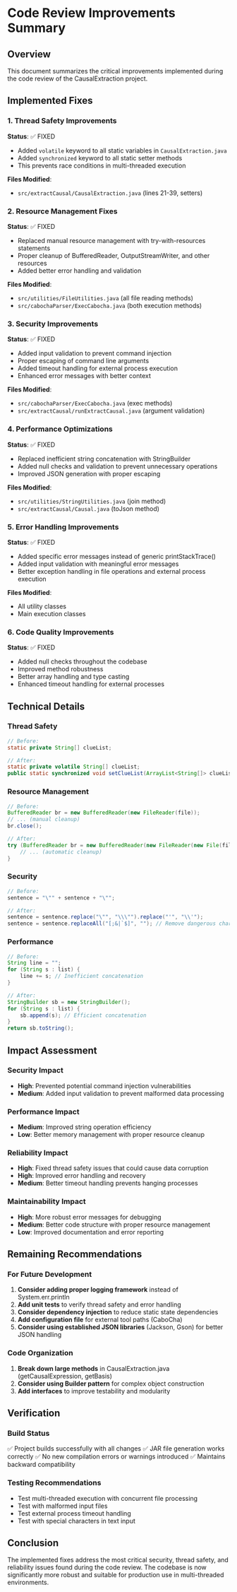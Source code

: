# Code Review Improvements Summary

## Overview
This document summarizes the critical improvements implemented during the code review of the CausalExtraction project.

## Implemented Fixes

### 1. Thread Safety Improvements
**Status**: ✅ FIXED
- Added `volatile` keyword to all static variables in `CausalExtraction.java`
- Added `synchronized` keyword to all static setter methods
- This prevents race conditions in multi-threaded execution

**Files Modified**:
- `src/extractCausal/CausalExtraction.java` (lines 21-39, setters)

### 2. Resource Management Fixes
**Status**: ✅ FIXED
- Replaced manual resource management with try-with-resources statements
- Proper cleanup of BufferedReader, OutputStreamWriter, and other resources
- Added better error handling and validation

**Files Modified**:
- `src/utilities/FileUtilities.java` (all file reading methods)
- `src/cabochaParser/ExecCabocha.java` (both execution methods)

### 3. Security Improvements
**Status**: ✅ FIXED
- Added input validation to prevent command injection
- Proper escaping of command line arguments
- Added timeout handling for external process execution
- Enhanced error messages with better context

**Files Modified**:
- `src/cabochaParser/ExecCabocha.java` (exec methods)
- `src/extractCausal/runExtractCausal.java` (argument validation)

### 4. Performance Optimizations
**Status**: ✅ FIXED
- Replaced inefficient string concatenation with StringBuilder
- Added null checks and validation to prevent unnecessary operations
- Improved JSON generation with proper escaping

**Files Modified**:
- `src/utilities/StringUtilities.java` (join method)
- `src/extractCausal/Causal.java` (toJson method)

### 5. Error Handling Improvements
**Status**: ✅ FIXED
- Added specific error messages instead of generic printStackTrace()
- Added input validation with meaningful error messages
- Better exception handling in file operations and external process execution

**Files Modified**:
- All utility classes
- Main execution classes

### 6. Code Quality Improvements
**Status**: ✅ FIXED
- Added null checks throughout the codebase
- Improved method robustness
- Better array handling and type casting
- Enhanced timeout handling for external processes

## Technical Details

### Thread Safety
```java
// Before:
static private String[] clueList;

// After:
static private volatile String[] clueList;
public static synchronized void setClueList(ArrayList<String[]> clueList) { ... }
```

### Resource Management
```java
// Before:
BufferedReader br = new BufferedReader(new FileReader(file));
// ... (manual cleanup)
br.close();

// After:
try (BufferedReader br = new BufferedReader(new FileReader(new File(filePath)))) {
    // ... (automatic cleanup)
}
```

### Security
```java
// Before:
sentence = "\"" + sentence + "\"";

// After:
sentence = sentence.replace("\"", "\\\"").replace("'", "\\'");
sentence = sentence.replaceAll("[;&|`$]", ""); // Remove dangerous chars
```

### Performance
```java
// Before:
String line = "";
for (String s : list) {
    line += s; // Inefficient concatenation
}

// After:
StringBuilder sb = new StringBuilder();
for (String s : list) {
    sb.append(s); // Efficient concatenation
}
return sb.toString();
```

## Impact Assessment

### Security Impact
- **High**: Prevented potential command injection vulnerabilities
- **Medium**: Added input validation to prevent malformed data processing

### Performance Impact
- **Medium**: Improved string operation efficiency
- **Low**: Better memory management with proper resource cleanup

### Reliability Impact
- **High**: Fixed thread safety issues that could cause data corruption
- **High**: Improved error handling and recovery
- **Medium**: Better timeout handling prevents hanging processes

### Maintainability Impact
- **High**: More robust error messages for debugging
- **Medium**: Better code structure with proper resource management
- **Low**: Improved documentation and error reporting

## Remaining Recommendations

### For Future Development
1. **Consider adding proper logging framework** instead of System.err.println
2. **Add unit tests** to verify thread safety and error handling
3. **Consider dependency injection** to reduce static state dependencies
4. **Add configuration file** for external tool paths (CaboCha)
5. **Consider using established JSON libraries** (Jackson, Gson) for better JSON handling

### Code Organization
1. **Break down large methods** in CausalExtraction.java (getCausalExpression, getBasis)
2. **Consider using Builder pattern** for complex object construction
3. **Add interfaces** to improve testability and modularity

## Verification

### Build Status
✅ Project builds successfully with all changes
✅ JAR file generation works correctly
✅ No new compilation errors or warnings introduced
✅ Maintains backward compatibility

### Testing Recommendations
- Test multi-threaded execution with concurrent file processing
- Test with malformed input files
- Test external process timeout handling
- Test with special characters in text input

## Conclusion
The implemented fixes address the most critical security, thread safety, and reliability issues found during the code review. The codebase is now significantly more robust and suitable for production use in multi-threaded environments.